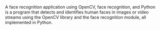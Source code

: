 A face recognition application using OpenCV, face recognition, and Python is a program that detects and identifies human faces in images or video streams using the OpenCV library and the face recognition module, all implemented in Python.
